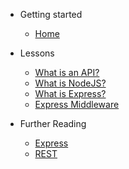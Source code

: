 <!-- docs/_sidebar.md -->

- Getting started

  - [Home](/)

- Lessons

  - [What is an API?](intro-to-express/lessons/what-is-an-api.md)
  - [What is NodeJS?](intro-to-express/lessons/what-is-nodejs.md)
  - [What is Express?](intro-to-express/lessons/what-is-express.md)
  - [Express Middleware](intro-to-express/lessons/express-middleware.md)

- Further Reading

  - [Express](https://expressjs.com/)
  - [REST](https://www.w3.org/2001/sw/wiki/REST)
